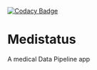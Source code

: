 [![Codacy Badge](https://api.codacy.com/project/badge/Grade/6599844a0ff64f61b66fcb5ee6e2f5ea)](https://app.codacy.com/gh/BuildForSDGCohort2/Medistatus?utm_source=github.com&utm_medium=referral&utm_content=BuildForSDGCohort2/Medistatus&utm_campaign=Badge_Grade_Settings)


# Medistatus
A medical Data Pipeline app
